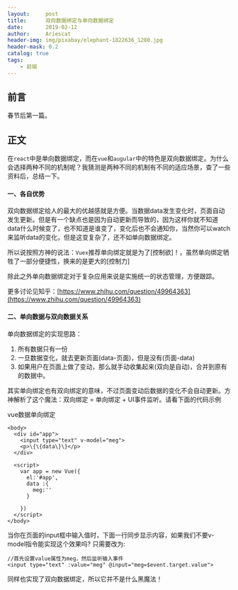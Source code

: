 ```yaml
---
layout:     post
title:      双向数据绑定与单向数据绑定
date:       2019-02-12
author:     Ariescat
header-img: img/pixabay/elephant-1822636_1280.jpg
header-mask: 0.2
catalog: true
tags:
    - 前端
---
```


## 前言

春节后第一篇。

## 正文

在`react`中是单向数据绑定，而在`vue`和`augular`中的特色是双向数据绑定。为什么会选择两种不同的机制呢？我猜测是两种不同的机制有不同的适应场景，查了一些资料后，总结一下。

#### 一、各自优势

双向数据绑定给人的最大的优越感就是方便。当数据data发生变化时，页面自动发生更新。但是有一个缺点也是因为自动更新而导致的，因为这样你就不知道data什么时候变了，也不知道是谁变了，变化后也不会通知你，当然你可以watch来监听data的变化，但是这变复杂了，还不如单向数据绑定。

所以说按照方神的说法：`Vuex`推荐单向绑定就是为了[控制欲]！，虽然单向绑定牺牲了一部分便捷性，换来的是更大的[控制力]

除此之外单向数据绑定对于复杂应用来说是实施统一的状态管理，方便跟踪。

更多讨论见知乎：[https://www.zhihu.com/question/49964363](https://www.zhihu.com/question/49964363)

#### 二、单向数据与双向数据关系

单向数据绑定的实现思路：

1. 所有数据只有一份
2. 一旦数据变化，就去更新页面(data-页面)，但是没有(页面-data)
3. 如果用户在页面上做了变动，那么就手动收集起来(双向是自动)，合并到原有的数据中。

其实单向绑定也有双向绑定的意味，不过页面变动后数据的变化不会自动更新。方神解析了这个魔法：双向绑定 = 单向绑定 + UI事件监听。请看下面的代码示例

vue数据单向绑定
```vue
<body>
  <div id="app">
    <input type="text" v-model="meg">
    <p>\{\{data\}\}</p>
  </div>
 
  <script>
    var app = new Vue({
      el:'#app',
      data :{
        meg:''
      }
     
    })
  </script>
</body>
```
当你在页面的input框中输入值时，下面一行同步显示内容，如果我们不要v-model指令能实现这个效果吗? 只需要改为:
```vue
//首先设置value属性为meg，然后监听输入事件
<input type="text" :value="meg" @input="meg=$event.target.value">
```
同样也实现了双向数据绑定，所以它并不是什么黑魔法！


